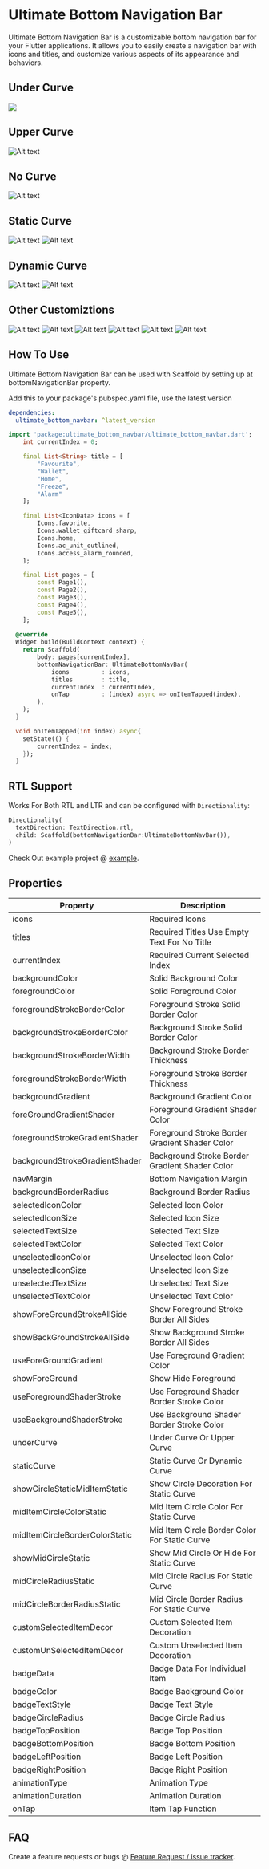 # Ultimate Bottom Navigation Bar

Ultimate Bottom Navigation Bar is a customizable bottom navigation bar for your Flutter applications. It allows you to easily create a navigation bar with icons and titles, and customize various aspects of its appearance and behaviors.

## Under Curve

<img src="https://github.com/saginbajracharya/ultimate_bottom_navbar/tree/main/images/image-2.png">

## Upper Curve

![Alt text](images/image-3.png)

## No Curve

![Alt text](images/image-1.png)

## Static Curve

![Alt text](images/image-4.png)
![Alt text](images/image-15.png)

## Dynamic Curve

![Alt text](images/image-13.png)
![Alt text](images/image-14.png)

## Other Customiztions

![Alt text](images/image-6.png)
![Alt text](images/image-7.png)
![Alt text](images/image-8.png)
![Alt text](images/image-10.png)
![Alt text](images/image-11.png)
![Alt text](images/image-12.png)

## How To Use

Ultimate Bottom Navigation Bar can be used with Scaffold by setting up at bottomNavigationBar property.

Add this to your package's pubspec.yaml file, use the latest version

```yaml
dependencies:
  ultimate_bottom_navbar: ^latest_version
```

```dart
import 'package:ultimate_bottom_navbar/ultimate_bottom_navbar.dart';
    int currentIndex = 0;

    final List<String> title = [
        "Favourite",
        "Wallet",
        "Home",
        "Freeze",
        "Alarm"
    ];

    final List<IconData> icons = [
        Icons.favorite, 
        Icons.wallet_giftcard_sharp, 
        Icons.home, 
        Icons.ac_unit_outlined, 
        Icons.access_alarm_rounded, 
    ];

    final List pages = [
        const Page1(),
        const Page2(),
        const Page3(),
        const Page4(),
        const Page5(),
    ];
  
  @override
  Widget build(BuildContext context) {
    return Scaffold(
        body: pages[currentIndex],
        bottomNavigationBar: UltimateBottomNavBar(
            icons         : icons,
            titles        : title,
            currentIndex  : currentIndex,
            onTap         : (index) async => onItemTapped(index), 
        ),
    );
  }

  void onItemTapped(int index) async{
    setState(() {
        currentIndex = index;
    });
  }
```

## RTL Support

Works For Both RTL and LTR and can be configured with `Directionality`:

```dart
Directionality(
  textDirection: TextDirection.rtl,
  child: Scaffold(bottomNavigationBar:UltimateBottomNavBar()),
)
```

Check Out example project @ [example](example).

## Properties

| Property                         | Description                                              |
|----------------------------------|----------------------------------------------------------|
| icons                            | Required Icons                                           |
| titles                           | Required Titles Use Empty Text For No Title              |
| currentIndex                     | Required Current Selected Index                          |
| backgroundColor                  | Solid Background Color                                   |
| foregroundColor                  | Solid Foreground Color                                   |
| foregroundStrokeBorderColor      | Foreground Stroke Solid Border Color                     |
| backgroundStrokeBorderColor      | Background Stroke Solid Border Color                     |
| backgroundStrokeBorderWidth      | Background Stroke Border Thickness                       |
| foregroundStrokeBorderWidth      | Foreground Stroke Border Thickness                       |
| backgroundGradient               | Background Gradient Color                                |
| foreGroundGradientShader         | Foreground Gradient Shader Color                         |
| foregroundStrokeGradientShader   | Foreground Stroke Border Gradient Shader Color           |
| backgroundStrokeGradientShader   | Background Stroke Border Gradient Shader Color           |
| navMargin                        | Bottom Navigation Margin                                 |
| backgroundBorderRadius           | Background Border Radius                                 |
| selectedIconColor                | Selected Icon Color                                      |
| selectedIconSize                 | Selected Icon Size                                       |
| selectedTextSize                 | Selected Text Size                                       |
| selectedTextColor                | Selected Text Color                                      |
| unselectedIconColor              | Unselected Icon Color                                    |
| unselectedIconSize               | Unselected Icon Size                                     |
| unselectedTextSize               | Unselected Text Size                                     |
| unselectedTextColor              | Unselected Text Color                                    |
| showForeGroundStrokeAllSide      | Show Foreground Stroke Border All Sides                  |
| showBackGroundStrokeAllSide      | Show Background Stroke Border All Sides                  |
| useForeGroundGradient            | Use Foreground Gradient Color                            |
| showForeGround                   | Show Hide Foreground                                     |
| useForegroundShaderStroke        | Use Foreground Shader Border Stroke Color                |
| useBackgroundShaderStroke        | Use Background Shader Border Stroke Color                |
| underCurve                       | Under Curve Or Upper Curve                               |
| staticCurve                      | Static Curve Or Dynamic Curve                            |
| showCircleStaticMidItemStatic    | Show Circle Decoration For Static Curve                  |
| midItemCircleColorStatic         | Mid Item Circle Color For Static Curve                   |
| midItemCircleBorderColorStatic   | Mid Item Circle Border Color For Static Curve            |
| showMidCircleStatic              | Show Mid Circle Or Hide For Static Curve                 |
| midCircleRadiusStatic            | Mid Circle Radius For Static Curve                       |
| midCircleBorderRadiusStatic      | Mid Circle Border Radius For Static Curve                |
| customSelectedItemDecor          | Custom Selected Item Decoration                          |
| customUnSelectedItemDecor        | Custom Unselected Item Decoration                        |
| badgeData                        | Badge Data For Individual Item                           |
| badgeColor                       | Badge Background Color                                   |
| badgeTextStyle                   | Badge Text Style                                         |
| badgeCircleRadius                | Badge Circle Radius                                      |
| badgeTopPosition                 | Badge Top Position                                       |
| badgeBottomPosition              | Badge Bottom Position                                    |
| badgeLeftPosition                | Badge Left Position                                      |
| badgeRightPosition               | Badge Right Position                                     |
| animationType                    | Animation Type                                           |
| animationDuration                | Animation Duration                                       |
| onTap                            | Item Tap Function                                        |

## FAQ

Create a feature requests or bugs @ [Feature Request / issue tracker](https://github.com/saginbajracharya/ultimate_bottom_navbar/issues).
